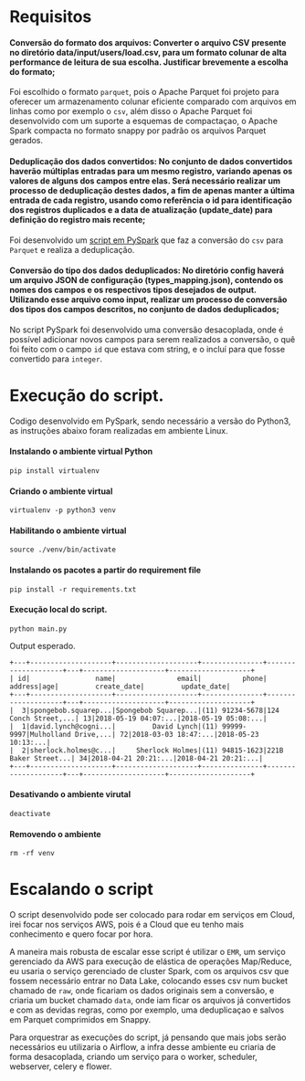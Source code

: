 # Requisitos

#### Conversão do formato dos arquivos: Converter o arquivo CSV presente no diretório data/input/users/load.csv, para um formato colunar de alta performance de leitura de sua escolha. Justificar brevemente a escolha do formato;

Foi escolhido o formato `parquet`, pois o Apache Parquet foi projeto para oferecer um armazenamento colunar eficiente comparado com arquivos em linhas como por exemplo o `csv`, além disso o Apache Parquet foi desenvolvido com um suporte a esquemas de compactaçao, o Apache Spark compacta no formato snappy por padrão os arquivos Parquet gerados.

#### Deduplicação dos dados convertidos: No conjunto de dados convertidos haverão múltiplas entradas para um mesmo registro, variando apenas os valores de alguns dos campos entre elas. Será necessário realizar um processo de deduplicação destes dados, a fim de apenas manter a última entrada de cada registro, usando como referência o id para identificação dos registros duplicados e a data de atualização (update_date) para definição do registro mais recente;

Foi desenvolvido um [script em PySpark](main.py) que faz a conversão do `csv` para `Parquet` e realiza a deduplicação.

#### Conversão do tipo dos dados deduplicados: No diretório config haverá um arquivo JSON de configuração (types_mapping.json), contendo os nomes dos campos e os respectivos tipos desejados de output. Utilizando esse arquivo como input, realizar um processo de conversão dos tipos dos campos descritos, no conjunto de dados deduplicados;

No script PySpark foi desenvolvido uma conversão desacoplada, onde é possível adicionar novos campos para serem realizados a conversão, o quê foi feito com o campo `id` que estava com string, e o incluí para que fosse convertido para `integer`.

# Execução do script.

Codigo desenvolvido em PySpark, sendo necessário a versão do Python3, as instruções abaixo foram realizadas em ambiente Linux.

#### Instalando o ambiente virtual Python
```
pip install virtualenv
```

#### Criando o ambiente virtual

```
virtualenv -p python3 venv 
```

#### Habilitando o ambiente virtual

```
source ./venv/bin/activate
```


#### Instalando os pacotes a partir do requirement file

```
pip install -r requirements.txt
```
#### Execução local do script.

```
python main.py
```

Output esperado.

```
+---+--------------------+--------------------+---------------+--------------------+---+--------------------+--------------------+
| id|                name|               email|          phone|             address|age|         create_date|         update_date|
+---+--------------------+--------------------+---------------+--------------------+---+--------------------+--------------------+
|  3|spongebob.squarep...|Spongebob Squarep...|(11) 91234-5678|124 Conch Street,...| 13|2018-05-19 04:07:...|2018-05-19 05:08:...|
|  1|david.lynch@cogni...|         David Lynch|(11) 99999-9997|Mulholland Drive,...| 72|2018-03-03 18:47:...|2018-05-23 10:13:...|
|  2|sherlock.holmes@c...|     Sherlock Holmes|(11) 94815-1623|221B Baker Street...| 34|2018-04-21 20:21:...|2018-04-21 20:21:...|
+---+--------------------+--------------------+---------------+--------------------+---+--------------------+--------------------+
```

#### Desativando o ambiente virutal

```
deactivate
```

#### Removendo o ambiente

```
rm -rf venv
```

# Escalando o script

O script desenvolvido pode ser colocado para rodar em serviços em Cloud, irei focar nos serviços AWS, pois é a Cloud que eu tenho mais conhecimento e quero focar por hora.

A maneira mais robusta de escalar esse script é utilizar o `EMR`, um serviço gerenciado da AWS para execução de elástica de operações Map/Reduce, eu usaria o serviço gerenciado de cluster Spark, com os arquivos csv que fossem necessário entrar no Data Lake, colocando esses csv num bucket chamado de `raw`, onde ficariam os dados originais sem a conversão, e criaria um bucket chamado `data`, onde iam ficar os arquivos já convertidos e com as devidas regras, como por exemplo, uma deduplicaçao e salvos em Parquet comprimidos em Snappy.

Para orquestrar as execuções do script, já pensando que mais jobs serão necessários eu utilizaria o Airflow, a infra desse ambiente eu criaria de forma desacoplada, criando um serviço para o worker, scheduler, webserver, celery e flower.
